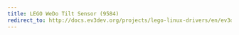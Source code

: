 ```yaml
---
title: LEGO WeDo Tilt Sensor (9584)
redirect_to: http://docs.ev3dev.org/projects/lego-linux-drivers/en/ev3dev-jessie/sensor_data.html#wedo-tilt
---
```

